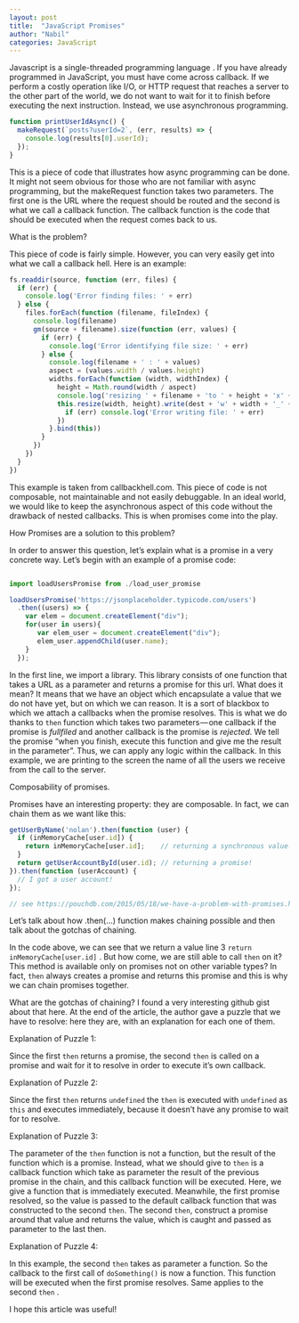 ```yaml
---
layout: post
title:  "JavaScript Promises"
author: "Nabil"
categories: JavaScript
---
```


Javascript is a single-threaded programming language . If you have already programmed in JavaScript, you must have come across callback. If we perform a costly operation like I/O, or HTTP request that reaches a server to the other part of the world, we do not want to wait for it to finish before executing the next instruction. Instead, we use asynchronous programming.

```javascript
function printUserIdAsync() {
  makeRequest(`posts?userId=2`, (err, results) => {
    console.log(results[0].userId);
  });
}
```

This is a piece of code that illustrates how async programming can be done. It might not seem obvious for those who are not familiar with async programming, but the makeRequest function takes two parameters. The first one is the URL where the request should be routed and the second is what we call a callback function. The callback function is the code that should be executed when the request comes back to us.

What is the problem?

This piece of code is fairly simple. However, you can very easily get into what we call a callback hell. Here is an example:

```javascript
fs.readdir(source, function (err, files) {
  if (err) {
    console.log('Error finding files: ' + err)
  } else {
    files.forEach(function (filename, fileIndex) {
      console.log(filename)
      gm(source + filename).size(function (err, values) {
        if (err) {
          console.log('Error identifying file size: ' + err)
        } else {
          console.log(filename + ' : ' + values)
          aspect = (values.width / values.height)
          widths.forEach(function (width, widthIndex) {
            height = Math.round(width / aspect)
            console.log('resizing ' + filename + 'to ' + height + 'x' + height)
            this.resize(width, height).write(dest + 'w' + width + '_' + filename, function(err) {
              if (err) console.log('Error writing file: ' + err)
            })
          }.bind(this))
        }
      })
    })
  }
})
```

This example is taken from callbackhell.com. This piece of code is not composable, not maintainable and not easily debuggable. In an ideal world, we would like to keep the asynchronous aspect of this code without the drawback of nested callbacks. This is when promises come into the play.



How Promises are a solution to this problem?

In order to answer this question, let’s explain what is a promise in a very concrete way. Let’s begin with an example of a promise code:

```javascript

import loadUsersPromise from ./load_user_promise

loadUsersPromise('https://jsonplaceholder.typicode.com/users')
  .then((users) => {
    var elem = document.createElement("div");
    for(user in users){
       var elem_user = document.createElement("div");
       elem_user.appendChild(user.name);
    }
  });
```

In the first line, we import a library. This library consists of one function that takes a URL as a parameter and returns a promise for this url. What does it mean? It means that we have an object which encapsulate a value that we do not have yet, but on which we can reason. It is a sort of blackbox to which we attach a callbacks when the promise resolves. This is what we do thanks to `then` function which takes two parameters — one callback if the promise is *fullfiled* and another callback is the promise is *rejected*. We tell the promise “when you finish, execute this function and give me the result in the parameter”. Thus, we can apply any logic within the callback. In this example, we are printing to the screen the name of all the users we receive from the call to the server.


Composability of promises.

Promises have an interesting property: they are composable. In fact, we can chain them as we want like this:

```javascript
getUserByName('nolan').then(function (user) {
  if (inMemoryCache[user.id]) {
    return inMemoryCache[user.id];    // returning a synchronous value!
  }
  return getUserAccountById(user.id); // returning a promise!
}).then(function (userAccount) {
  // I got a user account!
});

// see https://pouchdb.com/2015/05/18/we-have-a-problem-with-promises.html
```

Let’s talk about how .then(...) function makes chaining possible and then talk about the gotchas of chaining.

In the code above, we can see that we return a value line 3 `return inMemoryCache[user.id]` . But how come, we are still able to call `then` on it?This method is available only on promises not on other variable types? In fact, `then` always creates a promise and returns this promise and this is why we can chain promises together.

What are the gotchas of chaining? I found a very interesting github gist about that here. At the end of the article, the author gave a puzzle that we have to resolve: here they are, with an explanation for each one of them.

Explanation of Puzzle 1:

Since the first `then` returns a promise, the second `then` is called on a promise and wait for it to resolve in order to execute it’s own callback.

Explanation of Puzzle 2:

Since the first `then` returns `undefined` the `then` is executed with `undefined` as `this` and executes immediately, because it doesn’t have any promise to wait for to resolve.

Explanation of Puzzle 3:

The parameter of the `then` function is not a function, but the result of the function which is a promise. Instead, what we should give to `then` is a callback function which take as parameter the result of the previous promise in the chain, and this callback function will be executed. Here, we give a function that is immediately executed. Meanwhile, the first promise resolved, so the value is passed to the default callback function that was constructed to the second `then`. The second `then`, construct a promise around that value and returns the value, which is caught and passed as parameter to the last then.

Explanation of Puzzle 4:

In this example, the second `then` takes as parameter a function. So the callback to the first call of `doSomething()` is now a function. This function will be executed when the first promise resolves. Same applies to the second `then` .

I hope this article was useful!
